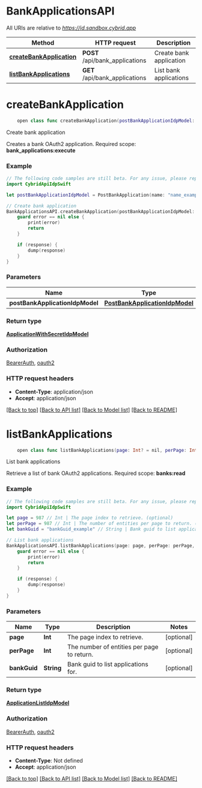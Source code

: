 # BankApplicationsAPI

All URIs are relative to *https://id.sandbox.cybrid.app*

Method | HTTP request | Description
------------- | ------------- | -------------
[**createBankApplication**](BankApplicationsAPI.md#createbankapplication) | **POST** /api/bank_applications | Create bank application
[**listBankApplications**](BankApplicationsAPI.md#listbankapplications) | **GET** /api/bank_applications | List bank applications


# **createBankApplication**
```swift
    open class func createBankApplication(postBankApplicationIdpModel: PostBankApplicationIdpModel, completion: @escaping (_ data: ApplicationWithSecretIdpModel?, _ error: Error?) -> Void)
```

Create bank application

Creates a bank OAuth2 application.  Required scope: **bank_applications:execute**

### Example
```swift
// The following code samples are still beta. For any issue, please report via http://github.com/OpenAPITools/openapi-generator/issues/new
import CybridApiIdpSwift

let postBankApplicationIdpModel = PostBankApplication(name: "name_example", bankGuid: "bankGuid_example") // PostBankApplicationIdpModel | 

// Create bank application
BankApplicationsAPI.createBankApplication(postBankApplicationIdpModel: postBankApplicationIdpModel) { (response, error) in
    guard error == nil else {
        print(error)
        return
    }

    if (response) {
        dump(response)
    }
}
```

### Parameters

Name | Type | Description  | Notes
------------- | ------------- | ------------- | -------------
 **postBankApplicationIdpModel** | [**PostBankApplicationIdpModel**](PostBankApplicationIdpModel.md) |  | 

### Return type

[**ApplicationWithSecretIdpModel**](ApplicationWithSecretIdpModel.md)

### Authorization

[BearerAuth](../README.md#BearerAuth), [oauth2](../README.md#oauth2)

### HTTP request headers

 - **Content-Type**: application/json
 - **Accept**: application/json

[[Back to top]](#) [[Back to API list]](../README.md#documentation-for-api-endpoints) [[Back to Model list]](../README.md#documentation-for-models) [[Back to README]](../README.md)

# **listBankApplications**
```swift
    open class func listBankApplications(page: Int? = nil, perPage: Int? = nil, bankGuid: String? = nil, completion: @escaping (_ data: ApplicationListIdpModel?, _ error: Error?) -> Void)
```

List bank applications

Retrieve a list of bank OAuth2 applications.  Required scope: **banks:read**

### Example
```swift
// The following code samples are still beta. For any issue, please report via http://github.com/OpenAPITools/openapi-generator/issues/new
import CybridApiIdpSwift

let page = 987 // Int | The page index to retrieve. (optional)
let perPage = 987 // Int | The number of entities per page to return. (optional)
let bankGuid = "bankGuid_example" // String | Bank guid to list applications for. (optional)

// List bank applications
BankApplicationsAPI.listBankApplications(page: page, perPage: perPage, bankGuid: bankGuid) { (response, error) in
    guard error == nil else {
        print(error)
        return
    }

    if (response) {
        dump(response)
    }
}
```

### Parameters

Name | Type | Description  | Notes
------------- | ------------- | ------------- | -------------
 **page** | **Int** | The page index to retrieve. | [optional] 
 **perPage** | **Int** | The number of entities per page to return. | [optional] 
 **bankGuid** | **String** | Bank guid to list applications for. | [optional] 

### Return type

[**ApplicationListIdpModel**](ApplicationListIdpModel.md)

### Authorization

[BearerAuth](../README.md#BearerAuth), [oauth2](../README.md#oauth2)

### HTTP request headers

 - **Content-Type**: Not defined
 - **Accept**: application/json

[[Back to top]](#) [[Back to API list]](../README.md#documentation-for-api-endpoints) [[Back to Model list]](../README.md#documentation-for-models) [[Back to README]](../README.md)

